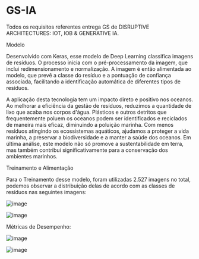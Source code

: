 # GS-IA
Todos os requisitos referentes entrega GS de DISRUPTIVE ARCHITECTURES: IOT, IOB & GENERATIVE IA.

Modelo

Desenvolvido com Keras, esse modelo de Deep Learning classifica imagens de resíduos. O processo inicia com o pré-processamento da imagem, que inclui redimensionamento e normalização. A imagem é então alimentada ao modelo, que prevê a classe do resíduo e a pontuação de confiança associada, facilitando a identificação automática de diferentes tipos de resíduos.

A aplicação desta tecnologia tem um impacto direto e positivo nos oceanos. Ao melhorar a eficiência da gestão de resíduos, reduzimos a quantidade de lixo que acaba nos corpos d'água. Plásticos e outros detritos que frequentemente poluem os oceanos podem ser identificados e reciclados de maneira mais eficaz, diminuindo a poluição marinha. Com menos resíduos atingindo os ecossistemas aquáticos, ajudamos a proteger a vida marinha, a preservar a biodiversidade e a manter a saúde dos oceanos. Em última análise, este modelo não só promove a sustentabilidade em terra, mas também contribui significativamente para a conservação dos ambientes marinhos.

Treinamento e Alimentação

Para o Treinamento desse modelo, foram utilizadas 2.527 imagens no total, podemos observar a distribuição delas de acordo com as classes de resíduos nas seguintes imagens:

![image](https://github.com/crushedbyamallet/GS-IA/assets/126797082/678634a3-d4e3-4548-9f0b-6cce929d8083)

![image](https://github.com/crushedbyamallet/GS-IA/assets/126797082/099cc2d0-fb0d-4057-9c00-53e4d03a1405)

Métricas de Desempenho:

![image](https://github.com/crushedbyamallet/GS-IA/assets/126797082/d0782e61-46ce-4d68-8971-100897563887)

![image](https://github.com/crushedbyamallet/GS-IA/assets/126797082/a0985a34-8b0c-436a-b6ac-8be09e379fcc)
